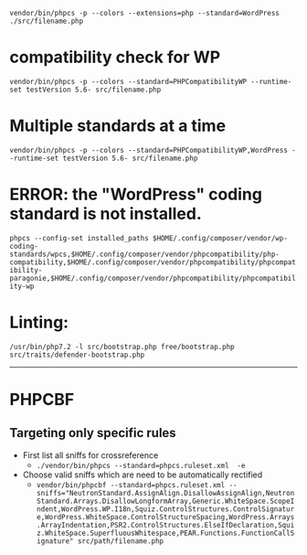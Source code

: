 `vendor/bin/phpcs -p --colors --extensions=php --standard=WordPress ./src/filename.php`

# compatibility check for WP
`vendor/bin/phpcs -p --colors --standard=PHPCompatibilityWP --runtime-set testVersion 5.6- src/filename.php`

# Multiple standards at a time
`vendor/bin/phpcs -p --colors --standard=PHPCompatibilityWP,WordPress --runtime-set testVersion 5.6- src/filename.php`

# ERROR: the "WordPress" coding standard is not installed.
`phpcs --config-set installed_paths $HOME/.config/composer/vendor/wp-coding-standards/wpcs,$HOME/.config/composer/vendor/phpcompatibility/php-compatibility,$HOME/.config/composer/vendor/phpcompatibility/phpcompatibility-paragonie,$HOME/.config/composer/vendor/phpcompatibility/phpcompatibility-wp`

# Linting:
`/usr/bin/php7.2 -l src/bootstrap.php free/bootstrap.php src/traits/defender-bootstrap.php`

---
# PHPCBF
## Targeting only specific rules
- First list all sniffs for crossreference
  - `./vendor/bin/phpcs --standard=phpcs.ruleset.xml  -e`
- Choose valid sniffs which are need to be automatically rectified
  - `vendor/bin/phpcbf --standard=phpcs.ruleset.xml --sniffs="NeutronStandard.AssignAlign.DisallowAssignAlign,NeutronStandard.Arrays.DisallowLongformArray,Generic.WhiteSpace.ScopeIndent,WordPress.WP.I18n,Squiz.ControlStructures.ControlSignature,WordPress.WhiteSpace.ControlStructureSpacing,WordPress.Arrays.ArrayIndentation,PSR2.ControlStructures.ElseIfDeclaration,Squiz.WhiteSpace.SuperfluousWhitespace,PEAR.Functions.FunctionCallSignature" src/path/filename.php`
